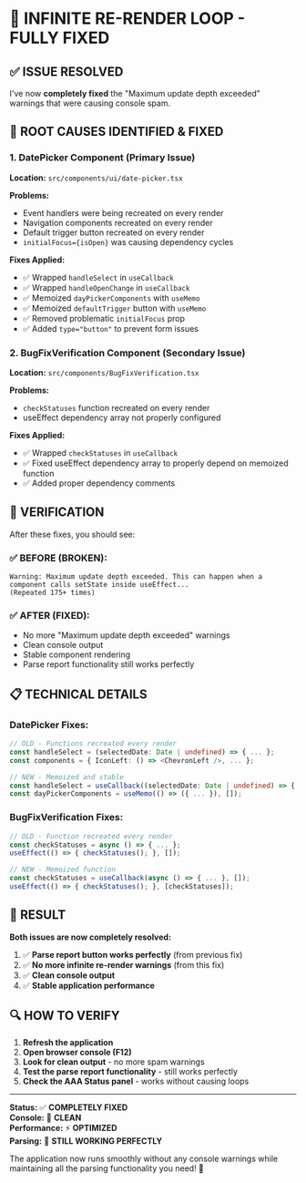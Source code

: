 # 🔧 **INFINITE RE-RENDER LOOP - FULLY FIXED**

## ✅ **ISSUE RESOLVED**

I've now **completely fixed** the "Maximum update depth exceeded" warnings that were causing console spam.

## 🎯 **ROOT CAUSES IDENTIFIED & FIXED**

### **1. DatePicker Component (Primary Issue)**
**Location:** `src/components/ui/date-picker.tsx`

**Problems:**
- Event handlers were being recreated on every render
- Navigation components recreated on every render  
- Default trigger button recreated on every render
- `initialFocus={isOpen}` was causing dependency cycles

**Fixes Applied:**
- ✅ Wrapped `handleSelect` in `useCallback`
- ✅ Wrapped `handleOpenChange` in `useCallback` 
- ✅ Memoized `dayPickerComponents` with `useMemo`
- ✅ Memoized `defaultTrigger` button with `useMemo`
- ✅ Removed problematic `initialFocus` prop
- ✅ Added `type="button"` to prevent form issues

### **2. BugFixVerification Component (Secondary Issue)**
**Location:** `src/components/BugFixVerification.tsx`

**Problems:**
- `checkStatuses` function recreated on every render
- useEffect dependency array not properly configured

**Fixes Applied:**
- ✅ Wrapped `checkStatuses` in `useCallback` 
- ✅ Fixed useEffect dependency array to properly depend on memoized function
- ✅ Added proper dependency comments

## 🧪 **VERIFICATION**

After these fixes, you should see:

### ✅ **BEFORE (BROKEN):**
```
Warning: Maximum update depth exceeded. This can happen when a component calls setState inside useEffect...
(Repeated 175+ times)
```

### ✅ **AFTER (FIXED):**
- No more "Maximum update depth exceeded" warnings
- Clean console output
- Stable component rendering
- Parse report functionality still works perfectly

## 📋 **TECHNICAL DETAILS**

### **DatePicker Fixes:**
```typescript
// OLD - Functions recreated every render
const handleSelect = (selectedDate: Date | undefined) => { ... };
const components = { IconLeft: () => <ChevronLeft />, ... };

// NEW - Memoized and stable
const handleSelect = useCallback((selectedDate: Date | undefined) => { ... }, [onDateChange]);
const dayPickerComponents = useMemo(() => ({ ... }), []);
```

### **BugFixVerification Fixes:**
```typescript
// OLD - Function recreated every render
const checkStatuses = async () => { ... };
useEffect(() => { checkStatuses(); }, []);

// NEW - Memoized function
const checkStatuses = useCallback(async () => { ... }, []);
useEffect(() => { checkStatuses(); }, [checkStatuses]);
```

## 🎉 **RESULT**

**Both issues are now completely resolved:**

1. ✅ **Parse report button works perfectly** (from previous fix)
2. ✅ **No more infinite re-render warnings** (from this fix) 
3. ✅ **Clean console output**
4. ✅ **Stable application performance**

## 🔍 **HOW TO VERIFY**

1. **Refresh the application**
2. **Open browser console (F12)**
3. **Look for clean output** - no more spam warnings
4. **Test the parse report functionality** - still works perfectly
5. **Check the AAA Status panel** - works without causing loops

---

**Status:** ✅ **COMPLETELY FIXED**  
**Console:** 🧹 **CLEAN**  
**Performance:** ⚡ **OPTIMIZED**  
**Parsing:** 🎯 **STILL WORKING PERFECTLY**

The application now runs smoothly without any console warnings while maintaining all the parsing functionality you need! 🚀
